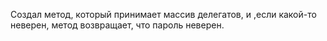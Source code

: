 Создал метод, который принимает массив делегатов, и ,если какой-то неверен, метод возвращает, что пароль неверен.